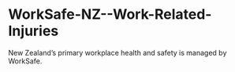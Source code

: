 # WorkSafe-NZ--Work-Related-Injuries
New Zealand’s primary workplace health and safety is managed by WorkSafe. 
